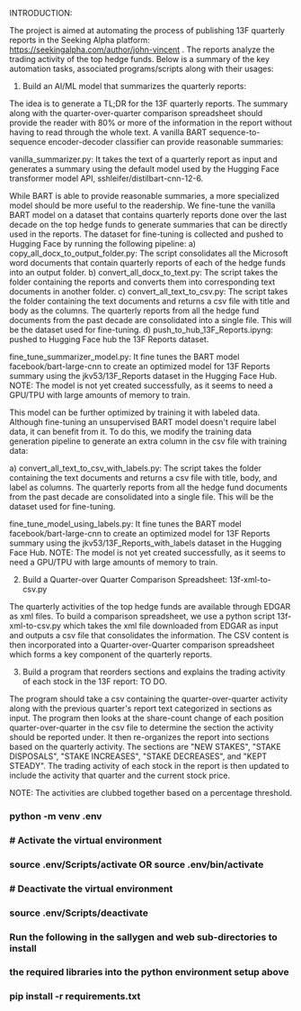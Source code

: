 INTRODUCTION:

The project is aimed at automating the process of publishing 13F quarterly reports 
in the Seeking Alpha platform: https://seekingalpha.com/author/john-vincent . 
The reports analyze the trading activity of the top hedge funds. Below is a summary
of the key automation tasks, associated programs/scripts along with their usages:


1. Build an AI/ML model that summarizes the quarterly reports: 

The idea is to generate a TL;DR for the 13F quarterly reports. The summary 
along with the quarter-over-quarter comparison spreadsheet should provide the 
reader with 80% or more of the information in the report without having to read
through the whole text. A vanilla BART sequence-to-sequence encoder-decoder 
classifier can provide reasonable summaries:

vanilla_summarizer.py: It takes the text of a quarterly report as input 
   and generates a summary using the default model used by the Hugging Face 
   transformer model API, sshleifer/distilbart-cnn-12-6. 

While BART is able to provide reasonable summaries, a more specialized model
should be more useful to the readership. We fine-tune the vanilla BART  model
on a dataset that contains quarterly reports done over the last decade on the 
top hedge funds to generate summaries that can be directly used in the reports.
The dataset for fine-tuning is collected and pushed to Hugging Face by running 
the following pipeline:
a) copy_all_docx_to_output_folder.py: The script consolidates all the Microsoft
   word documents that contain quarterly reports of each of the hedge funds into
   an output folder.
b) convert_all_docx_to_text.py: The script takes the folder containing the reports
   and converts them into corresponding text documents in another folder.
c) convert_all_text_to_csv.py: The script takes the folder containing the text 
   documents and returns a csv file with title and body as the columns. The quarterly
   reports from all the hedge fund documents from the past decade are consolidated into
   a single file. This will be the dataset used for fine-tuning.
d) push_to_hub_13F_Reports.ipyng: pushed to Hugging Face hub the 13F Reports dataset.


fine_tune_summarizer_model.py: It fine tunes the BART model facebook/bart-large-cnn 
   to create an optimized model for 13F Reports summary using the jkv53/13F_Reports 
   dataset in the Hugging Face Hub. 
   NOTE: The model is not yet created successfully, as it seems to need a GPU/TPU 
   with large amounts of memory to train.

This model can be further optimized by training it with labeled data. Although 
fine-tuning an unsupervised BART model doesn't require label data, it can benefit from
it. To do this, we modify the training data generation pipeline to generate an extra
column in the csv file with training data:

a) convert_all_text_to_csv_with_labels.py: The script takes the folder containing the text 
   documents and returns a csv file with title, body, and label as columns. The quarterly
   reports from all the hedge fund documents from the past decade are consolidated into
   a single file. This will be the dataset used for fine-tuning.

fine_tune_model_using_labels.py: It fine tunes the BART model facebook/bart-large-cnn 
   to create an optimized model for 13F Reports summary using the jkv53/13F_Reports_with_labels
   dataset in the Hugging Face Hub. 
   NOTE: The model is not yet created successfully, as it seems to need a GPU/TPU with large 
   amounts of memory to train.

2. Build a Quarter-over Quarter Comparison Spreadsheet: 13f-xml-to-csv.py

The quarterly activities of the top hedge funds are available through EDGAR as 
xml files. To build a comparison spreadsheet, we use a python script 
13f-xml-to-csv.py which takes the xml file downloaded from EDGAR as input and
outputs a csv file that consolidates the information. The CSV content is then
incorporated into a Quarter-over-Quarter comparison spreadsheet which forms
a key component of the quarterly reports.

3. Build a program that reorders sections and explains the trading activity 
   of each stock in the 13F report: TO DO. 

The program should take a csv containing the quarter-over-quarter activity along
with the previous quarter's report text categorized in sections as input. The 
program then looks at the share-count change of each position quarter-over-quarter 
in the csv file to determine the section the activity should be reported under. It then
re-organizes the report into sections based on the quarterly activity. The sections
are "NEW STAKES", "STAKE DISPOSALS", "STAKE INCREASES", "STAKE DECREASES", and "KEPT STEADY".
The trading activity of each stock in the report is then updated to include the 
activity that quarter and the current stock price.

NOTE: The activities are clubbed together based on a percentage threshold.





### python -m venv .env
### 
### # Activate the virtual environment
### source .env/Scripts/activate OR source .env/bin/activate 
### # Deactivate the virtual environment
### source .env/Scripts/deactivate

### Run the following in the sallygen and web sub-directories to install 
### the required libraries into the python environment setup above
###
### pip install -r requirements.txt
###
